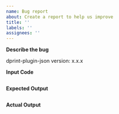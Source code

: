 ```yaml
---
name: Bug report
about: Create a report to help us improve
title: ''
labels: ''
assignees: ''
---
```


**Describe the bug**

dprint-plugin-json version: x.x.x

**Input Code**

```json
```

**Expected Output**

```json
```

**Actual Output**

```json
```
